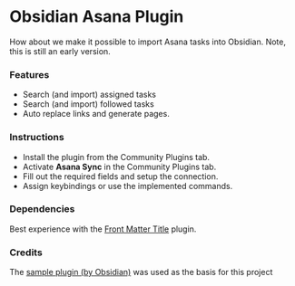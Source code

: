 # Obsidian Asana Plugin
How about we make it possible to import Asana tasks into Obsidian. Note, this is still an early version.

### Features
- Search (and import) assigned tasks
- Search (and import) followed tasks
- Auto replace links and generate pages.


### Instructions
- Install the plugin from the Community Plugins tab.
- Activate **Asana Sync** in the Community Plugins tab.
- Fill out the required fields and setup the connection.
- Assign keybindings or use the implemented commands.

### Dependencies
Best experience with the [Front Matter Title](obsidian://show-plugin?id=obsidian-front-matter-title-plugin) plugin.

### Credits
The [sample plugin (by Obsidian)](https://github.com/obsidianmd/obsidian-sample-plugin) was used as the basis for this project
